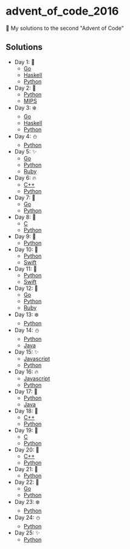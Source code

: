 # advent_of_code_2016
:santa: My solutions to the second "Advent of Code"

## Solutions 
* Day 1:  :santa:
    * [Go](Day1-9/1.go)
    * [Haskell](Day1-9/1.hs)
    * [Python](Day1-9/1.py)
* Day 2:  :star2:
    * [Python](Day1-9/2.py)
    * [MIPS](Day1-9/2.s)
* Day 3:  :snowflake:
    * [Go](Day1-9/3.go)
    * [Haskell](Day1-9/3.hs)
    * [Python](Day1-9/3.py)
* Day 4:  :snowman:
    * [Python](Day1-9/4.py)
* Day 5:  :sparkles:
    * [Go](Day1-9/5.go)
    * [Python](Day1-9/5.py)
    * [Ruby](Day1-9/5.rb)
* Day 6:  :fire:
    * [C++](Day1-9/6.cpp)
    * [Python](Day1-9/6.py)
* Day 7:  :christmas_tree:
    * [Go](Day1-9/7.go)
    * [Python](Day1-9/7.py)
* Day 8:  :gift:
    * [C](Day1-9/8.c)
    * [Python](Day1-9/8.py)
* Day 9:  :bell:
    * [Python](Day1-9/9.py)
* Day 10:  :tada:
    * [Python](Day10-19/10.py)
    * [Swift](Day10-19/10.swift)
* Day 11:  :santa:
    * [Python](Day10-19/11.py)
    * [Swift](Day10-19/11.swift)
* Day 12:  :star2:
    * [Go](Day10-19/12.go)
    * [Python](Day10-19/12.py)
    * [Ruby](Day10-19/12.rb)
* Day 13:  :snowflake:
    * [Python](Day10-19/13.py)
* Day 14:  :snowman:
    * [Python](Day10-19/14.py)
    * [Java](Day10-19/Day14.java)
* Day 15:  :sparkles:
    * [Javascript](Day10-19/15.js)
    * [Python](Day10-19/15.py)
* Day 16:  :fire:
    * [Javascript](Day10-19/16.js)
    * [Python](Day10-19/16.py)
* Day 17:  :christmas_tree:
    * [Python](Day10-19/17.py)
    * [Java](Day10-19/Day17.java)
* Day 18:  :gift:
    * [C++](Day10-19/18.cpp)
    * [Python](Day10-19/18.py)
* Day 19:  :bell:
    * [C](Day10-19/19.c)
    * [Python](Day10-19/19.py)
* Day 20:  :tada:
    * [C++](Day20-25/20.cpp)
    * [Python](Day20-25/20.py)
* Day 21:  :santa:
    * [Python](Day20-25/21.py)
* Day 22:  :star2:
    * [Go](Day20-25/22.go)
    * [Python](Day20-25/22.py)
* Day 23:  :snowflake:
    * [Python](Day20-25/23.py)
* Day 24:  :snowman:
    * [Python](Day20-25/24.py)
* Day 25:  :sparkles:
    * [Python](Day20-25/25.py)